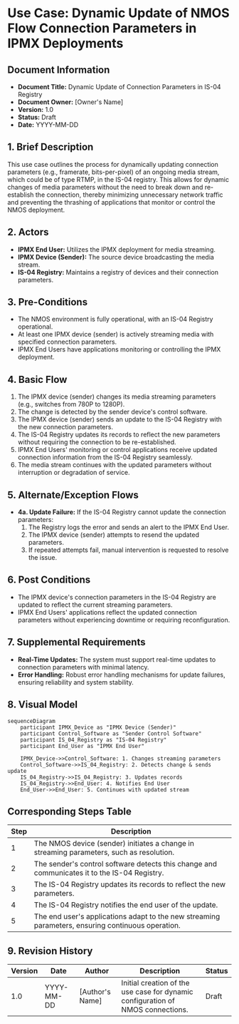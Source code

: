 # Use Case: Dynamic Update of NMOS Flow Connection Parameters in IPMX Deployments

## Document Information

- **Document Title:** Dynamic Update of Connection Parameters in IS-04 Registry
- **Document Owner:** [Owner's Name]
- **Version:** 1.0
- **Status:** Draft
- **Date:** YYYY-MM-DD

## 1. Brief Description

This use case outlines the process for dynamically updating connection parameters (e.g., framerate, bits-per-pixel) of an ongoing media stream, which could be of type RTMP, in the IS-04 registry. This allows for dynamic changes of media parameters without the need to break down and re-establish the connection, thereby minimizing unnecessary network traffic and preventing the thrashing of applications that monitor or control the NMOS deployment.

## 2. Actors

- **IPMX End User:** Utilizes the IPMX deployment for media streaming.
- **IPMX Device (Sender):** The source device broadcasting the media stream.
- **IS-04 Registry:** Maintains a registry of devices and their connection parameters.

## 3. Pre-Conditions

- The NMOS environment is fully operational, with an IS-04 Registry operational.
- At least one IPMX device (sender) is actively streaming media with specified connection parameters.
- IPMX End Users have applications monitoring or controlling the IPMX deployment.

## 4. Basic Flow

1. The IPMX device (sender) changes its media streaming parameters (e.g., switches from 780P to 1280P).
2. The change is detected by the sender device's control software.
3. The IPMX device (sender) sends an update to the IS-04 Registry with the new connection parameters.
4. The IS-04 Registry updates its records to reflect the new parameters without requiring the connection to be re-established.
5. IPMX End Users' monitoring or control applications receive updated connection information from the IS-04 Registry seamlessly.
6. The media stream continues with the updated parameters without interruption or degradation of service.

## 5. Alternate/Exception Flows

- **4a. Update Failure:** If the IS-04 Registry cannot update the connection parameters:
    1. The Registry logs the error and sends an alert to the IPMX End User.
    2. The IPMX device (sender) attempts to resend the updated parameters.
    3. If repeated attempts fail, manual intervention is requested to resolve the issue.

## 6. Post Conditions

- The IPMX device's connection parameters in the IS-04 Registry are updated to reflect the current streaming parameters.
- IPMX End Users' applications reflect the updated connection parameters without experiencing downtime or requiring reconfiguration.

## 7. Supplemental Requirements

- **Real-Time Updates:** The system must support real-time updates to connection parameters with minimal latency.
- **Error Handling:** Robust error handling mechanisms for update failures, ensuring reliability and system stability.

## 8. Visual Model

```mermaid
sequenceDiagram
    participant IPMX_Device as "IPMX Device (Sender)"
    participant Control_Software as "Sender Control Software"
    participant IS_04_Registry as "IS-04 Registry"
    participant End_User as "IPMX End User"

    IPMX_Device->>Control_Software: 1. Changes streaming parameters
    Control_Software->>IS_04_Registry: 2. Detects change & sends update
    IS_04_Registry->>IS_04_Registry: 3. Updates records
    IS_04_Registry->>End_User: 4. Notifies End User
    End_User->>End_User: 5. Continues with updated stream
```

## Corresponding Steps Table

| Step | Description |
|------|-------------|
| 1 | The NMOS device (sender) initiates a change in streaming parameters, such as resolution. |
| 2 | The sender's control software detects this change and communicates it to the IS-04 Registry. |
| 3 | The IS-04 Registry updates its records to reflect the new parameters. |
| 4 | The IS-04 Registry notifies the end user of the update. |
| 5 | The end user's applications adapt to the new streaming parameters, ensuring continuous operation. |

## 9. Revision History

| Version | Date       | Author          | Description                                          | Status |
|---------|------------|-----------------|------------------------------------------------------|--------|
| 1.0     | YYYY-MM-DD | [Author's Name] | Initial creation of the use case for dynamic configuration of NMOS connections. | Draft  |

